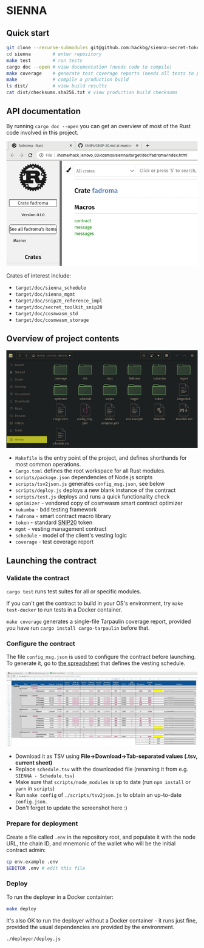 # SIENNA

## Quick start

```sh
git clone --recurse-submodules git@github.com:hackbg/sienna-secret-token.git sienna 
cd sienna        # enter repository
make test        # run tests
cargo doc --open # view documentation (needs code to compile)
make coverage    # generate test coverage reports (needs all tests to pass)
make             # compile a production build
ls dist/         # view build results
cat dist/checksums.sha256.txt # view production build checksums
```

## API documentation

By running `cargo doc --open` you can get an overview of most of the Rust
code involved in this project.

![](docs/cargo_docs_exist.png)

Crates of interest include:
* `target/doc/sienna_schedule`
* `target/doc/sienna_mgmt`
* `target/doc/snip20_reference_impl`
* `target/doc/secret_toolkit_snip20`
* `target/doc/cosmwasm_std`
* `target/doc/cosmwasm_storage`

## Overview of project contents 

![](./docs/project_contents.png)

* `Makefile` is the entry point of the project,
  and defines shorthands for most common operations.
* `Cargo.toml` defines the root workspace for all Rust modules.
* `scripts/package.json` dependencies of Node.js scripts
* `scripts/tsv2json.js` generates `config_msg.json`, see below
* `scripts/deploy.js` deploys a new blank instance of the contract
* `scripts/test.js` deploys and runs a quick functionality check
* `optimizer` - vendored copy of cosmwasm smart contract optimizer
* `kukumba` - bdd testing framework
* `fadroma` - smart contract macro library
* `token` - standard [SNIP20](https://github.com/SecretFoundation/SNIPs/blob/master/SNIP-20.md) token
* `mgmt` - vesting management contract
* `schedule` - model of the client's vesting logic
* `coverage`  - test coverage report

## Launching the contract

### Validate the contract

`cargo test` runs test suites for all or specific modules.

If you can't get the contract to build in your OS's environment,
try `make test-docker` to run tests in a Docker container.

`make coverage` generates a single-file Tarpaulin coverage report,
provided you have run `cargo install cargo-tarpaulin` before that.

### Configure the contract

The file `config_msg.json` is used to configure the contract before launching.
To generate it, go to [the spreadsheet](https://docs.google.com/spreadsheets/d/1sgj-nTE_b25F8O740Av7XYByOzkD0qNx1Jk63G2qRwY/)
that defines the vesting schedule.

![](./docs/schedule_and_data_model.png)

* Download it as TSV using **File->Download->Tab-separated values (.tsv, current sheet)**
* Replace `schedule.tsv` with the downloaded file (renaming it from e.g. `SIENNA - Schedule.tsv`)
* Make sure that `scripts/node_modules` is up to date (run `npm install` or `yarn` in `scripts`)
* Run `make config` of `./scripts/tsv2json.js` to obtain an up-to-date `config.json`.
* Don't forget to update the screenshot here :)

### Prepare for deployment

Create a file called `.env` in the repository root, and populate it with
the node URL, the chain ID, and mnemonic of the wallet who will be the
initial contract admin:

```sh
cp env.example .env
$EDITOR .env # edit this file
```

### Deploy

To run the deployer in a Docker containter:
```sh
make deploy
```

It's also OK to run the deployer without a Docker container - it runs just fine,
provided the usual dependencies are provided by the environment.
```sh
./deployer/deploy.js
```
